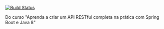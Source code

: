 [![Build Status](https://app.travis-ci.com/MirnaMendonca/ponto-inteligente-api.svg?token=rBQV4JzEDBcsst2HXggF&branch=main)](https://app.travis-ci.com/MirnaMendonca/ponto-inteligente-api)

Do curso "Aprenda a criar um API RESTful completa na prática com Spring Boot e Java 8"
